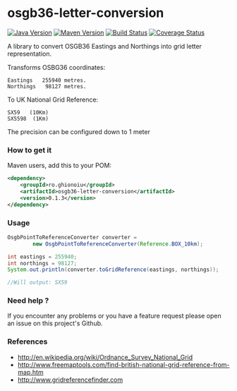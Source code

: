 osgb36-letter-conversion
========================

[![Java Version](http://img.shields.io/badge/Java-1.8-blue.svg)](http://www.oracle.com/technetwork/java/javase/downloads/jdk8-downloads-2133151.html)
[![Maven Version](http://img.shields.io/maven-central/v/ro.ghionoiu/osgb36-letter-conversion.svg)](http://mvnrepository.com/artifact/ro.ghionoiu/osgb36-letter-conversion)
[![Build Status](https://travis-ci.org/julianghionoiu/osgb36-letter-conversion.svg?branch=master)](https://travis-ci.org/julianghionoiu/osgb36-letter-conversion)
[![Coverage Status](https://img.shields.io/coveralls/julianghionoiu/osgb36-letter-conversion.svg)](https://coveralls.io/r/julianghionoiu/osgb36-letter-conversion?branch=master)

 A library to convert OSGB36 Eastings and Northings into grid letter representation.

Transforms OSBG36 coordinates:
```
Eastings   255940 metres.
Northings   98127 metres.   
```

To UK National Grid Reference:
```
SX59   (10Km)
SX5598  (1Km)
```
The precision can be configured down to 1 meter

### How to get it

Maven users, add this to your POM:
```xml
<dependency>
    <groupId>ro.ghionoiu</groupId>
    <artifactId>osgb36-letter-conversion</artifactId>
    <version>0.1.3</version>
</dependency>
```


### Usage

```java
OsgbPointToReferenceConverter converter =
        new OsgbPointToReferenceConverter(Reference.BOX_10km);

int eastings = 255940;
int northings = 98127;
System.out.println(converter.toGridReference(eastings, northings));

//Will output: SX59
```

### Need help ?

If you encounter any problems or you have a feature request please open an issue on this project's Github.

### References

* http://en.wikipedia.org/wiki/Ordnance_Survey_National_Grid
* http://www.freemaptools.com/find-british-national-grid-reference-from-map.htm
* http://www.gridreferencefinder.com
